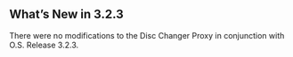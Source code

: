 ## What’s New in 3.2.3

There were no modifications to the Disc Changer Proxy in conjunction with O.S. Release 3.2.3.
